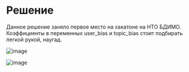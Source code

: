 # Решение

Данное решение заняло первое место на хакатоне на НТО БДИМО. Коэффициенты в переменных user_bias и topic_bias стоит подбирать легкой рукой, наугад.

![image](https://github.com/user-attachments/assets/01dd4a05-152a-4068-9181-167e47d2a589)

![image](https://github.com/user-attachments/assets/280c4e4f-3e5c-4ebb-8dbc-b077fbc11359)

